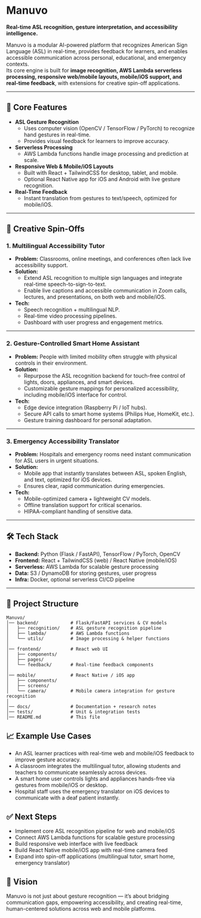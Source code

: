 # Manuvo

**Real-time ASL recognition, gesture interpretation, and accessibility intelligence.**

Manuvo is a modular AI-powered platform that recognizes American Sign Language (ASL) in real-time, provides feedback for learners, and enables accessible communication across personal, educational, and emergency contexts.  
Its core engine is built for **image recognition, AWS Lambda serverless processing, responsive web/mobile layouts, mobile/iOS support, and real-time feedback**, with extensions for creative spin-off applications.  

---

## 🚀 Core Features
- **ASL Gesture Recognition**  
  - Uses computer vision (OpenCV / TensorFlow / PyTorch) to recognize hand gestures in real-time.  
  - Provides visual feedback for learners to improve accuracy.  
- **Serverless Processing**  
  - AWS Lambda functions handle image processing and prediction at scale.  
- **Responsive Web & Mobile/iOS Layouts**  
  - Built with React + TailwindCSS for desktop, tablet, and mobile.  
  - Optional React Native app for iOS and Android with live gesture recognition.  
- **Real-Time Feedback**  
  - Instant translation from gestures to text/speech, optimized for mobile/iOS.  

---

## 🌟 Creative Spin-Offs

### 1. **Multilingual Accessibility Tutor**
- **Problem:** Classrooms, online meetings, and conferences often lack live accessibility support.  
- **Solution:**  
  - Extend ASL recognition to multiple sign languages and integrate real-time speech-to-sign-to-text.  
  - Enable live captions and accessible communication in Zoom calls, lectures, and presentations, on both web and mobile/iOS.  
- **Tech:**  
  - Speech recognition + multilingual NLP.  
  - Real-time video processing pipelines.  
  - Dashboard with user progress and engagement metrics.  

---

### 2. **Gesture-Controlled Smart Home Assistant**
- **Problem:** People with limited mobility often struggle with physical controls in their environment.  
- **Solution:**  
  - Repurpose the ASL recognition backend for touch-free control of lights, doors, appliances, and smart devices.  
  - Customizable gesture mappings for personalized accessibility, including mobile/iOS interface for control.  
- **Tech:**  
  - Edge device integration (Raspberry Pi / IoT hubs).  
  - Secure API calls to smart home systems (Philips Hue, HomeKit, etc.).  
  - Gesture training dashboard for personal adaptation.  

---

### 3. **Emergency Accessibility Translator**
- **Problem:** Hospitals and emergency rooms need instant communication for ASL users in urgent situations.  
- **Solution:**  
  - Mobile app that instantly translates between ASL, spoken English, and text, optimized for iOS devices.  
  - Ensures clear, rapid communication during emergencies.  
- **Tech:**  
  - Mobile-optimized camera + lightweight CV models.  
  - Offline translation support for critical scenarios.  
  - HIPAA-compliant handling of sensitive data.  

---

## 🛠️ Tech Stack
- **Backend:** Python (Flask / FastAPI), TensorFlow / PyTorch, OpenCV  
- **Frontend:** React + TailwindCSS (web) / React Native (mobile/iOS)  
- **Serverless:** AWS Lambda for scalable gesture processing  
- **Data:** S3 / DynamoDB for storing gestures, user progress  
- **Infra:** Docker, optional serverless CI/CD pipeline  

---

## 📂 Project Structure
```plaintext
Manuvo/
│── backend/            # Flask/FastAPI services & CV models
│   ├── recognition/    # ASL gesture recognition pipeline
│   ├── lambda/         # AWS Lambda functions
│   └── utils/          # Image processing & helper functions
│
│── frontend/           # React web UI
│   ├── components/
│   ├── pages/
│   └── feedback/       # Real-time feedback components
│
│── mobile/             # React Native / iOS app
│   ├── components/
│   ├── screens/
│   └── camera/         # Mobile camera integration for gesture recognition
│
│── docs/               # Documentation + research notes
│── tests/              # Unit & integration tests
│── README.md           # This file
```

## 📈 Example Use Cases
- An ASL learner practices with real-time web and mobile/iOS feedback to improve gesture accuracy.
- A classroom integrates the multilingual tutor, allowing students and teachers to communicate seamlessly across devices.
- A smart home user controls lights and appliances hands-free via gestures from mobile/iOS or desktop.
- Hospital staff uses the emergency translator on iOS devices to communicate with a deaf patient instantly.

## ✅ Next Steps
- Implement core ASL recognition pipeline for web and mobile/iOS
- Connect AWS Lambda functions for scalable gesture processing
- Build responsive web interface with live feedback
- Build React Native mobile/iOS app with real-time camera feed
- Expand into spin-off applications (multilingual tutor, smart home, emergency translator)

## 🔮 Vision
Manuvo is not just about gesture recognition — it’s about bridging communication gaps, empowering accessibility, and creating real-time, human-centered solutions across web and mobile platforms.
